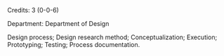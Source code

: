 Credits: 3 (0-0-6)

Department: Department of Design

Design process; Design research method; Conceptualization; Execution; Prototyping; Testing; Process documentation.